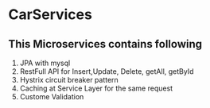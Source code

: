 # CarServices
## This Microservices contains following

1. JPA with mysql
2. RestFull API for Insert,Update, Delete, getAll, getById
3. Hystrix circuit breaker pattern
4. Caching at Service Layer for the same request
4. Custome Validation

